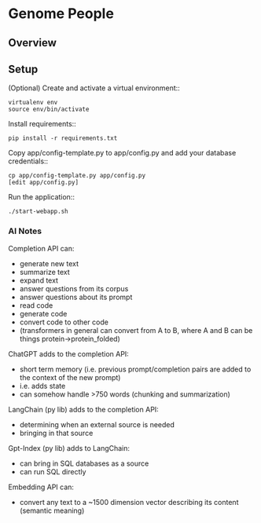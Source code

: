# Genome People



## Overview


## Setup

(Optional) Create and activate a virtual environment::

    virtualenv env
    source env/bin/activate

Install requirements::

    pip install -r requirements.txt

Copy app/config-template.py to app/config.py and add your database credentials::

    cp app/config-template.py app/config.py
    [edit app/config.py]

Run the application::

    ./start-webapp.sh


### AI Notes

Completion API can:
- generate new text
- summarize text
- expand text
- answer questions from its corpus
- answer questions about its prompt
- read code
- generate code
- convert code to other code
- (transformers in general can convert from A to B, where A and  B can be things protein->protein_folded)

ChatGPT adds to the completion API:
- short term memory (i.e. previous prompt/completion pairs are added to the context of the new prompt)
- i.e. adds state
- can somehow handle >750 words (chunking and summarization)

LangChain (py lib) adds to the completion API:
- determining when an external source is needed
- bringing in that source

Gpt-Index (py lib) adds to LangChain:
- can bring in SQL databases as a source
- can run SQL directly

Embedding API can:
- convert any text to a ~1500 dimension vector describing its content (semantic meaning)


